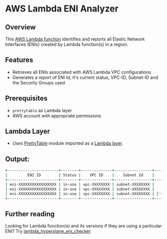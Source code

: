 # AWS Lambda ENI Analyzer

## Overview

This [AWS Lambda function](lambda_created_enis.py) identifies and reports all Elastic Network Interfaces (ENIs) created by Lambda function(s) in a region.

## Features

- Retrieves all ENIs associated with AWS Lambda VPC configurations
- Generates a report of ENI Id, it's current status, VPC-ID, Subnet-ID and the Security Groups used


## Prerequisites

- `prettytable` as Lambda layer
- AWS account with appropriate permissions

## Lambda Layer

- Uses [PrettyTable](https://pypi.org/project/PrettyTable/) module imported as a [Lambda layer](/lambda-layer/prettyTable.zip).

## Output:

```bash
+-----------------------+--------+--------------+-----------------+-----------------------------------------------+
|         ENI ID        | Status |    VPC ID    |    Subnet Id    |                Security Groups                |
+-----------------------+--------+--------------+-----------------+-----------------------------------------------+
| eni-XXXXXXXXXXXXXXXXX | in-use | vpc-XXXXXXXX | subnet-XXXXXXXX |                ['sg-XXXXXXXX']                |
| eni-XXXXXXXXXXXXXXXXX | in-use | vpc-XXXXXXXX | subnet-XXXXXXXX |         ['sg-XXXXXXXX', 'sg-XXXXXXXX']        |
| eni-XXXXXXXXXXXXXXXXX | in-use | vpc-XXXXXXXX | subnet-XXXXXXXX | ['sg-XXXXXXXX', 'sg-XXXXXXXX', 'sg-XXXXXXXX'] |
+-----------------------+--------+--------------+-----------------+-----------------------------------------------+
```

## Further reading

Looking for Lambda function(s) and its versions if they are using a particular ENI? Try [lambda_hyperplane_eni_checker](../lambda_hyperplane_eni_checker/)
